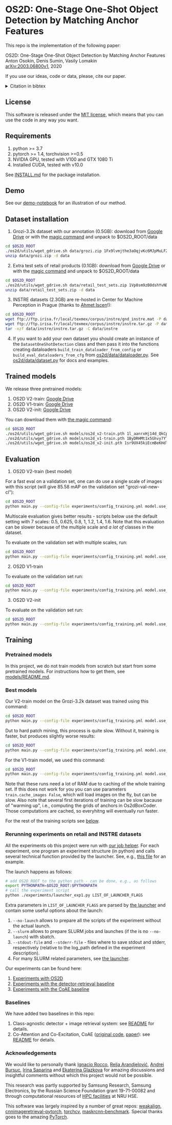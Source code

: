 # OS2D: One-Stage One-Shot Object Detection by Matching Anchor Features

This repo is the implementation of the following paper:

OS2D: One-Stage One-Shot Object Detection by Matching Anchor Features  
Anton Osokin, Denis Sumin, Vasily Lomakin  
[arXiv:2003.06800v1](http://arxiv.org/abs/2003.06800), 2020

If you use our ideas, code or data, please, cite our paper.

<details>
<summary>Citation in bibtex</summary>

```
@article{osokin2020os2d,
    title={{OS2D}: One-Stage One-Shot Object Detection by Matching Anchor Features}},
    author={Anton Osokin and Denis Sumin and Vasily Lomakin},
    year={2020},
    journal={arXiv:2003.06800v1},
}
```
</details>

## License
This software is released under the [MIT license](./LICENSE), which means that you can use the code in any way you want.

## Requirements
1. python >= 3.7
2. pytorch >= 1.4, torchvision >=0.5
3. NVIDIA GPU, tested with V100 and GTX 1080 Ti
4. Installed CUDA, tested with v10.0

See [INSTALL.md](INSTALL.md) for the package installation.

## Demo
See our [demo-notebook](./demo.ipynb) for an illustration of our method.

## Dataset installation
1. Grozi-3.2k dataset with our annotation (0.5GB): download from [Google Drive](https://drive.google.com/open?id=1Fx9lvmjthe3aOqjvKc6MJpMuLF22I1Hp) or with the [magic command](https://medium.com/@acpanjan/download-google-drive-files-using-wget-3c2c025a8b99) and unpack to $OS2D_ROOT/data
```bash
cd $OS2D_ROOT
./os2d/utils/wget_gdrive.sh data/grozi.zip 1Fx9lvmjthe3aOqjvKc6MJpMuLF22I1Hp
unzip data/grozi.zip -d data
```
2. Extra test sets of retail products (0.1GB):  download from [Google Drive](https://drive.google.com/open?id=1Vp8sm9zBOdshYvND9EPuYIu0O9Yo346J) or with the [magic command](https://medium.com/@acpanjan/download-google-drive-files-using-wget-3c2c025a8b99) and unpack to $OS2D_ROOT/data
```bash
cd $OS2D_ROOT
./os2d/utils/wget_gdrive.sh data/retail_test_sets.zip 1Vp8sm9zBOdshYvND9EPuYIu0O9Yo346J
unzip data/retail_test_sets.zip -d data
```
3. INSTRE datasets (2.3GB) are re-hosted in Center for Machine Perception in Prague (thanks to [Ahmet Iscen](http://cmp.felk.cvut.cz/~iscenahm/code.html)!): 
```bash
cd $OS2D_ROOT
wget ftp://ftp.irisa.fr/local/texmex/corpus/instre/gnd_instre.mat -P data/instre  # 200KB
wget ftp://ftp.irisa.fr/local/texmex/corpus/instre/instre.tar.gz -P data/instre  # 2.3GB
tar -xzf data/instre/instre.tar.gz -C data/instre
```
4. If you want to add your own dataset you should create an instance of the `DatasetOneShotDetection` class and then pass it into the functions creating dataloaders `build_train_dataloader_from_config` or `build_eval_dataloaders_from_cfg` from [os2d/data/dataloader.py](os2d/data/dataloader.py). See [os2d/data/dataset.py](os2d/data/dataset.py) for docs and examples.


## Trained models
We release three pretrained models:
1. OS2D V2-train: [Google Drive](https://drive.google.com/open?id=1l_aanrxHj14d_QkCpein8wFmainNAzo8)
2. OS2D V1-train: [Google Drive](https://drive.google.com/open?id=1ByDRHMt1x5Ghvy7YTYmQjmus9bQkvJ8g)
3. OS2D V2-init: [Google Drive](https://drive.google.com/open?id=1sr9UX45kiEcmBeKHdlX7rZTSA4Mgt0A7)

You can download them with [the magic command](https://medium.com/@acpanjan/download-google-drive-files-using-wget-3c2c025a8b99):
```bash
cd $OS2D_ROOT
./os2d/utils/wget_gdrive.sh models/os2d_v2-train.pth 1l_aanrxHj14d_QkCpein8wFmainNAzo8
./os2d/utils/wget_gdrive.sh models/os2d_v1-train.pth 1ByDRHMt1x5Ghvy7YTYmQjmus9bQkvJ8g
./os2d/utils/wget_gdrive.sh models/os2d_v2-init.pth 1sr9UX45kiEcmBeKHdlX7rZTSA4Mgt0A7
```

## Evaluation
1. OS2D V2-train (best model)

For a fast eval on a validation set, one can do use a single scale of images with this script (will give 85.58 mAP on the validation set "grozi-val-new-cl"):
```bash
cd $OS2D_ROOT
python main.py --config-file experiments/config_training.yml model.use_inverse_geom_model True model.use_simplified_affine_model False model.backbone_arch ResNet50 train.do_training False eval.dataset_names "[\"grozi-val-new-cl\"]" eval.dataset_scales "[1280.0]" init.model models/os2d_v2-train.pth eval.scales_of_image_pyramid "[1.0]"
```

Multiscale evaluation gives better results - scripts below use the default setting with 7 scales: 0.5, 0.625, 0.8, 1, 1.2, 1.4, 1.6. Note that this evaluation can be slower because of the multiple scale and *a lot of* classes in the dataset.

To evaluate on the validation set with multiple scales, run:
```bash
cd $OS2D_ROOT
python main.py --config-file experiments/config_training.yml model.use_inverse_geom_model True model.use_simplified_affine_model False model.backbone_arch ResNet50 train.do_training False eval.dataset_names "[\"grozi-val-new-cl\"]" eval.dataset_scales "[1280.0]" init.model models/os2d_v2-train.pth
```

2. OS2D V1-train

To evaluate on the validation set run:
```bash
cd $OS2D_ROOT
python main.py --config-file experiments/config_training.yml model.use_inverse_geom_model False model.use_simplified_affine_model True model.backbone_arch ResNet101 train.do_training False eval.dataset_names "[\"grozi-val-new-cl\"]" eval.dataset_scales "[1280.0]" init.model models/os2d_v1-train.pth
```


3. OS2D V2-init

To evaluate on the validation set run:
```bash
cd $OS2D_ROOT
python main.py --config-file experiments/config_training.yml model.use_inverse_geom_model True model.use_simplified_affine_model False model.backbone_arch ResNet50 train.do_training False eval.dataset_names "[\"grozi-val-new-cl\"]" eval.dataset_scales "[1280.0]" init.model models/os2d_v2-init.pth
```


## Training

### Pretrained models
In this project, we do not train models from scratch but start from some pretrained models. For instructions how to get them, see [models/README.md](models/README.md).

### Best models
Our V2-train model on the Grozi-3.2k dataset was trained using this command:
```bash
cd $OS2D_ROOT
python main.py --config-file experiments/config_training.yml model.use_inverse_geom_model True model.use_simplified_affine_model False train.objective.loc_weight 0.0 train.model.freeze_bn_transform True model.backbone_arch ResNet50 init.model models/imagenet-caffe-resnet50-features-ac468af-renamed.pth init.transform models/weakalign_resnet101_affine_tps.pth.tar train.mining.do_mining True output.path output/os2d_v2-train
```
Dut to hard patch mining, this process is quite slow. Without it, training is faster, but produces slightly worse results:
```bash
cd $OS2D_ROOT
python main.py --config-file experiments/config_training.yml model.use_inverse_geom_model True model.use_simplified_affine_model False train.objective.loc_weight 0.0 train.model.freeze_bn_transform True model.backbone_arch ResNet50 init.model models/imagenet-caffe-resnet50-features-ac468af-renamed.pth init.transform models/weakalign_resnet101_affine_tps.pth.tar train.mining.do_mining False output.path output/os2d_v2-train-nomining
```
For the V1-train model, we used this command:
```bash
cd $OS2D_ROOT
python main.py --config-file experiments/config_training.yml model.use_inverse_geom_model False model.use_simplified_affine_model True train.objective.loc_weight 0.2 train.model.freeze_bn_transform False model.backbone_arch ResNet101 init.model models/gl18-tl-resnet101-gem-w-a4d43db-converted.pth train.mining.do_mining False output.path output/os2d_v1-train
```
Note that these runs need a lot of RAM due to caching of the whole training set. If this does not work for you you can use parameters `train.cache_images False`, which will load images on the fly, but can be slow. Also note that several first iterations of training can be slow bacause of "warming up", i.e., computing the grids of anchors in Os2dBoxCoder. Those computations are cached, so everyhitng will eventually run faster.

For the rest of the training scripts see [below](#rerunning-experiments-on-retail-and-instre-datasets).

### Rerunning experiments on retail and INSTRE datasets
All the experiments ob this project were run with [our job helper](./os2d/utils/launcher.py).
For each experiment, one program an experiment structure (in python) and calls several technical function provided by the launcher.
See, e.g., [this file](./experiments/launcher_exp1.py) for an example.

The launch happens as follows:
```bash
# add OS2D_ROOT to the python path - can be done, e.g., as follows
export PYTHONPATH=$OS2D_ROOT:$PYTHONPATH
# call the experiment script
python ./experiments/launcher_exp1.py LIST_OF_LAUNCHER_FLAGS
```
Extra parameters in `LIST_OF_LAUNCHER_FLAGS` are parsed by [the launcher](./os2d/utils/launcher.py) and contain some useful options about the launch:
1. `--no-launch` allows to prepare all the scripts of the experiment without the actual launch.
2. `--slurm` allows to prepare SLURM jobs and launches (if the is no `--no-launch`) with sbatch.
3. `--stdout-file` and `--stderr-file` - files where to save stdout and stderr, respectively (relative to the log_path defined in the experiment description).
4. For many SLURM related parameters, see [the launcher](./os2d/utils/launcher.py).

Our experiments can be found here:
1. [Experiments with OS2D](experiments/README.md)
2. [Experiments with the detector-retrieval baseline](baselines/detector_retrieval/README.md)
3. [Experiments with the CoAE baseline](baselines/CoAE/README.md)


### Baselines
We have added two baselines in this repo:
1. Class-agnostic detector + image retrieval system: see [README](baselines/detector_retrieval/README.md) for details.
2. Co-Attention and Co-Excitation, CoAE ([original code](https://github.com/timy90022/One-Shot-Object-Detection), [paper](https://arxiv.org/abs/1911.12529)): see [README](baselines/CoAE/README.md) for details.


### Acknowledgements
We would like to personally thank [Ignacio Rocco](https://www.irocco.info/), [Relja Arandjelović](http://www.relja.info/), [Andrei Bursuc](https://abursuc.github.io/), [Irina Saparina](https://github.com/saparina) and [Ekaterina Glazkova](https://github.com/EkaterinaGlazkova) for amazing discussions and insightful comments without which this project would not be possible.

This research was partly supported by Samsung Research, Samsung Electronics, by the Russian Science Foundation grant 19-71-00082 and through computational resources of [HPC facilities](https://it.hse.ru/hpc) at NRU HSE.

This software was largely inspired by a number of great repos: [weakalign](https://github.com/ignacio-rocco/weakalign), [cnnimageretrieval-pytorch](https://github.com/filipradenovic/cnnimageretrieval-pytorch), [torchcv](https://github.com/kuangliu/torchcv), [maskrcnn-benchmark](https://github.com/facebookresearch/maskrcnn-benchmark).
Special thanks goes to the amazing [PyTorch](https://pytorch.org/).
